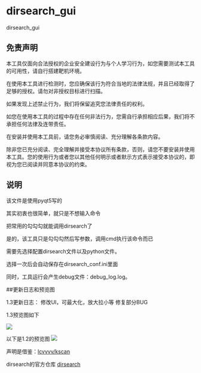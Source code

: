 # dirsearch_gui
dirsearch_gui

##  免责声明
本工具仅面向合法授权的企业安全建设行为与个人学习行为，如您需要测试本工具的可用性，请自行搭建靶机环境。

在使用本工具进行检测时，您应确保该行为符合当地的法律法规，并且已经取得了足够的授权。请勿对非授权目标进行扫描。

如果发现上述禁止行为，我们将保留追究您法律责任的权利。

如您在使用本工具的过程中存在任何非法行为，您需自行承担相应后果，我们将不承担任何法律及连带责任。

在安装并使用本工具前，请您务必审慎阅读、充分理解各条款内容。

除非您已充分阅读、完全理解并接受本协议所有条款，否则，请您不要安装并使用本工具。您的使用行为或者您以其他任何明示或者默示方式表示接受本协议的，即视为您已阅读并同意本协议的约束。



## 说明
该文件是使用pyqt5写的

其实初衷也很简单，就只是不想输入命令

把常用的勾勾勾就能调用dirsearch了

是的，该工具只是勾勾勾然后写参数，调用cmd执行该命令而已

需要先选择配置dirsearch文件以及python文件。

选择一次后会自动保存在dirsearch_conf.ini里面

同时，工具运行会产生debug文件：debug_log.log。

##更新日志和预览图

1.3更新日志：
修改UI，可最大化，放大拉小等
修复部分BUG

1.3预览图如下

![](https://i.bmp.ovh/imgs/2022/07/03/54870c73ef8bc7e5.png)


以下是1.2的预览图
![](https://s3.bmp.ovh/imgs/2022/07/01/68c1bdb5aa5db6a2.png)

声明是借鉴：[lcvvvv/kscan](https://github.com/lcvvvv/kscan)

dirsearch的官方仓库
[dirsearch](https://github.com/maurosoria/dirsearch)

